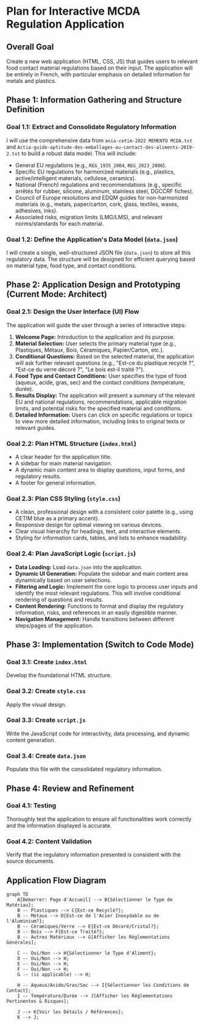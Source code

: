 # Plan for Interactive MCDA Regulation Application

## Overall Goal
Create a new web application (HTML, CSS, JS) that guides users to relevant food contact material regulations based on their input. The application will be entirely in French, with particular emphasis on detailed information for metals and plastics.

## Phase 1: Information Gathering and Structure Definition

### Goal 1.1: Extract and Consolidate Regulatory Information
I will use the comprehensive data from `ania-cetim-2022 MEMENTO MCDA.txt` and `Actia-guide-aptitude-des-emballages-au-contact-des-aliments-2019-2.txt` to build a robust data model. This will include:
*   General EU regulations (e.g., `REG_1935_2004`, `REG_2023_2006`).
*   Specific EU regulations for harmonized materials (e.g., plastics, active/intelligent materials, cellulose, ceramics).
*   National (French) regulations and recommendations (e.g., specific arrêtés for rubber, silicone, aluminum, stainless steel, DGCCRF fiches).
*   Council of Europe resolutions and EDQM guides for non-harmonized materials (e.g., metals, paper/carton, cork, glass, textiles, waxes, adhesives, inks).
*   Associated risks, migration limits (LMG/LMS), and relevant norms/standards for each material.

### Goal 1.2: Define the Application's Data Model (`data.json`)
I will create a single, well-structured JSON file (`data.json`) to store all this regulatory data. The structure will be designed for efficient querying based on material type, food type, and contact conditions.

## Phase 2: Application Design and Prototyping (Current Mode: Architect)

### Goal 2.1: Design the User Interface (UI) Flow
The application will guide the user through a series of interactive steps:
1.  **Welcome Page:** Introduction to the application and its purpose.
2.  **Material Selection:** User selects the primary material type (e.g., Plastiques, Métaux, Bois, Céramiques, Papier/Carton, etc.).
3.  **Conditional Questions:** Based on the selected material, the application will ask further relevant questions (e.g., "Est-ce du plastique recyclé ?", "Est-ce du verre décoré ?", "Le bois est-il traité ?").
4.  **Food Type and Contact Conditions:** User specifies the type of food (aqueux, acide, gras, sec) and the contact conditions (température, durée).
5.  **Results Display:** The application will present a summary of the relevant EU and national regulations, recommendations, applicable migration limits, and potential risks for the specified material and conditions.
6.  **Detailed Information:** Users can click on specific regulations or topics to view more detailed information, including links to original texts or relevant guides.

### Goal 2.2: Plan HTML Structure (`index.html`)
*   A clear header for the application title.
*   A sidebar for main material navigation.
*   A dynamic main content area to display questions, input forms, and regulatory results.
*   A footer for general information.

### Goal 2.3: Plan CSS Styling (`style.css`)
*   A clean, professional design with a consistent color palette (e.g., using CETIM blue as a primary accent).
*   Responsive design for optimal viewing on various devices.
*   Clear visual hierarchy for headings, text, and interactive elements.
*   Styling for information cards, tables, and lists to enhance readability.

### Goal 2.4: Plan JavaScript Logic (`script.js`)
*   **Data Loading:** Load `data.json` into the application.
*   **Dynamic UI Generation:** Populate the sidebar and main content area dynamically based on user selections.
*   **Filtering and Logic:** Implement the core logic to process user inputs and identify the most relevant regulations. This will involve conditional rendering of questions and results.
*   **Content Rendering:** Functions to format and display the regulatory information, risks, and references in an easily digestible manner.
*   **Navigation Management:** Handle transitions between different steps/pages of the application.

## Phase 3: Implementation (Switch to Code Mode)

### Goal 3.1: Create `index.html`
Develop the foundational HTML structure.

### Goal 3.2: Create `style.css`
Apply the visual design.

### Goal 3.3: Create `script.js`
Write the JavaScript code for interactivity, data processing, and dynamic content generation.

### Goal 3.4: Create `data.json`
Populate this file with the consolidated regulatory information.

## Phase 4: Review and Refinement

### Goal 4.1: Testing
Thoroughly test the application to ensure all functionalities work correctly and the information displayed is accurate.
### Goal 4.2: Content Validation
Verify that the regulatory information presented is consistent with the source documents.

## Application Flow Diagram

```mermaid
graph TD
    A[Démarrer: Page d'Accueil] --> B{Sélectionner le Type de Matériau};
    B -- Plastiques --> C{Est-ce Recyclé?};
    B -- Métaux --> D{Est-ce de l'Acier Inoxydable ou de l'Aluminium?};
    B -- Céramiques/Verre --> E{Est-ce Décoré/Cristal?};
    B -- Bois --> F{Est-ce Traité?};
    B -- Autres Matériaux --> G[Afficher les Réglementations Générales];

    C -- Oui/Non --> H{Sélectionner le Type d'Aliment};
    D -- Oui/Non --> H;
    E -- Oui/Non --> H;
    F -- Oui/Non --> H;
    G -- (si applicable) --> H;

    H -- Aqueux/Acide/Gras/Sec --> I{Sélectionner les Conditions de Contact};
    I -- Température/Durée --> J[Afficher les Réglementations Pertinentes & Risques];

    J --> K{Voir les Détails / Références};
    K --> J;